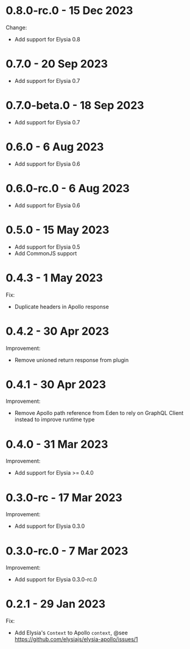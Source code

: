 
# 0.8.0-rc.0 - 15 Dec 2023
Change:
- Add support for Elysia 0.8


# 0.7.0 - 20 Sep 2023
- Add support for Elysia 0.7


# 0.7.0-beta.0 - 18 Sep 2023
- Add support for Elysia 0.7


# 0.6.0 - 6 Aug 2023
- Add support for Elysia 0.6


# 0.6.0-rc.0 - 6 Aug 2023
- Add support for Elysia 0.6
# 0.5.0 - 15 May 2023
- Add support for Elysia 0.5
- Add CommonJS support

# 0.4.3 - 1 May 2023
Fix:
- Duplicate headers in Apollo response

# 0.4.2 - 30 Apr 2023
Improvement:
- Remove unioned return response from plugin

# 0.4.1 - 30 Apr 2023
Improvement:
- Remove Apollo path reference from Eden to rely on GraphQL Client instead to improve runtime type

# 0.4.0 - 31 Mar 2023
Improvement:
- Add support for Elysia >= 0.4.0

# 0.3.0-rc - 17 Mar 2023
Improvement:
- Add support for Elysia 0.3.0

# 0.3.0-rc.0 - 7 Mar 2023
Improvement:
- Add support for Elysia 0.3.0-rc.0

# 0.2.1 - 29 Jan 2023
Fix:
- Add Elysia's `Context` to Apollo `context`, @see https://github.com/elysiajs/elysia-apollo/issues/1
